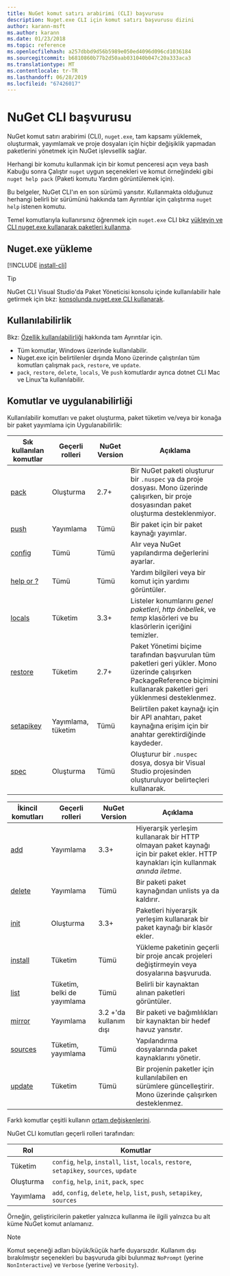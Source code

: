 ```yaml
---
title: NuGet komut satırı arabirimi (CLI) başvurusu
description: Nuget.exe CLI için komut satırı başvurusu dizini
author: karann-msft
ms.author: karann
ms.date: 01/23/2018
ms.topic: reference
ms.openlocfilehash: a257dbbd9d56b5989e050ed4096d096cd1036184
ms.sourcegitcommit: b6810860b77b2d50aab031040b047c20a333aca3
ms.translationtype: MT
ms.contentlocale: tr-TR
ms.lasthandoff: 06/28/2019
ms.locfileid: "67426017"
---
```

# <a name="nuget-cli-reference"></a>NuGet CLI başvurusu

NuGet komut satırı arabirimi (CLI), `nuget.exe`, tam kapsamı yüklemek, oluşturmak, yayımlamak ve proje dosyaları için hiçbir değişiklik yapmadan paketlerini yönetmek için NuGet işlevsellik sağlar.

Herhangi bir komutu kullanmak için bir komut penceresi açın veya bash Kabuğu sonra Çalıştır `nuget` uygun seçenekleri ve komut örneğindeki gibi `nuget help pack` (Paketi komutu Yardım görüntülemek için).

Bu belgeler, NuGet CLI'ın en son sürümü yansıtır. Kullanmakta olduğunuz herhangi belirli bir sürümünü hakkında tam Ayrıntılar için çalıştırma `nuget help` istenen komutu.

Temel komutlarıyla kullanırsınız öğrenmek için `nuget.exe` CLI bkz [yükleyin ve CLI nuget.exe kullanarak paketleri kullanma](../consume-packages/install-use-packages-nuget-cli.md).

## <a name="installing-nugetexe"></a>Nuget.exe yükleme

[!INCLUDE [install-cli](../includes/install-cli.md)]

> [!Tip]
> NuGet CLI Visual Studio'da Paket Yöneticisi konsolu içinde kullanılabilir hale getirmek için bkz: [konsolunda nuget.exe CLI kullanarak](package-manager-console.md#using-the-nugetexe-cli-in-the-console).

## <a name="availability"></a>Kullanılabilirlik

Bkz: [Özellik kullanılabilirliği](../install-nuget-client-tools.md#feature-availability) hakkında tam Ayrıntılar için.

- Tüm komutlar, Windows üzerinde kullanılabilir.
- Nuget.exe için belirtilenler dışında Mono üzerinde çalıştırılan tüm komutları çalışmak `pack`, `restore`, ve `update`.
- `pack`, `restore`, `delete`, `locals`, Ve `push` komutlardır ayrıca dotnet CLI Mac ve Linux'ta kullanılabilir.

## <a name="commands-and-applicability"></a>Komutlar ve uygulanabilirliği

Kullanılabilir komutları ve paket oluşturma, paket tüketim ve/veya bir konağa bir paket yayımlama için Uygulanabilirlik:

| Sık kullanılan komutlar | Geçerli rolleri | NuGet Version | Açıklama |
| --- | --- | --- | --- |
| [pack](cli-ref-pack.md) | Oluşturma | 2.7+ | Bir NuGet paketi oluşturur bir `.nuspec` ya da proje dosyası. Mono üzerinde çalışırken, bir proje dosyasından paket oluşturma desteklenmiyor. |
| [push](cli-ref-push.md) | Yayımlama | Tümü | Bir paket için bir paket kaynağı yayımlar. |
| [config](cli-ref-config.md) | Tümü | Tümü | Alır veya NuGet yapılandırma değerlerini ayarlar. |
| [help or ?](cli-ref-help.md) | Tümü | Tümü | Yardım bilgileri veya bir komut için yardımı görüntüler. |
| [locals](cli-ref-locals.md) | Tüketim | 3.3+ | Listeler konumlarını *genel paketleri*, *http önbellek*, ve *temp* klasörleri ve bu klasörlerin içeriğini temizler. |
| [restore](cli-ref-restore.md) | Tüketim | 2.7+ | Paket Yönetimi biçime tarafından başvurulan tüm paketleri geri yükler. Mono üzerinde çalışırken PackageReference biçimini kullanarak paketleri geri yüklenmesi desteklenmez. |
| [setapikey](cli-ref-setapikey.md) | Yayımlama, tüketim | Tümü | Belirtilen paket kaynağı için bir API anahtarı, paket kaynağına erişim için bir anahtar gerektirdiğinde kaydeder. |
| [spec](cli-ref-spec.md) | Oluşturma | Tümü | Oluşturur bir `.nuspec` dosya, dosya bir Visual Studio projesinden oluşturuluyor belirteçleri kullanarak. |

| İkincil komutları | Geçerli rolleri | NuGet Version | Açıklama |
| --- | --- | --- | --- |
| [add](cli-ref-add.md) | Yayımlama | 3.3+ | Hiyerarşik yerleşim kullanarak bir HTTP olmayan paket kaynağı için bir paket ekler. HTTP kaynakları için kullanmak *anında iletme*. |
| [delete](cli-ref-delete.md) | Yayımlama | Tümü | Bir paketi paket kaynağından unlists ya da kaldırır. |
| [init](cli-ref-init.md) | Oluşturma | 3.3+ | Paketleri hiyerarşik yerleşim kullanarak bir paket kaynağı bir klasör ekler. |
| [install](cli-ref-install.md) | Tüketim | Tümü | Yükleme paketinin geçerli bir proje ancak projeleri değiştirmeyin veya dosyalarına başvuruda. |
| [list](cli-ref-list.md) | Tüketim, belki de yayımlama | Tümü | Belirli bir kaynaktan alınan paketleri görüntüler. |
| [mirror](cli-ref-mirror.md) | Yayımlama | 3\.2 +'da kullanım dışı | Bir paketi ve bağımlılıkları bir kaynaktan bir hedef havuz yansıtır. |
| [sources](cli-ref-sources.md) | Tüketim, yayımlama | Tümü | Yapılandırma dosyalarında paket kaynaklarını yönetir. |
| [update](cli-ref-update.md) | Tüketim | Tümü | Bir projenin paketler için kullanılabilen en sürümlere güncelleştirir. Mono üzerinde çalışırken desteklenmez. |

Farklı komutlar çeşitli kullanın [ortam değişkenlerini](cli-ref-environment-variables.md).

NuGet CLI komutları geçerli rolleri tarafından:

| Rol | Komutlar |
| --- | --- |
| Tüketim | `config`, `help`, `install`, `list`, `locals`, `restore`, `setapikey`, `sources`, `update` |
| Oluşturma | `config`, `help`, `init`, `pack`, `spec` |
| Yayımlama | `add`, `config`, `delete`, `help`, `list`, `push`, `setapikey`, `sources` |

Örneğin, geliştiricilerin paketler yalnızca kullanma ile ilgili yalnızca bu alt küme NuGet komut anlamanız.

> [!Note]
> Komut seçeneği adları büyük/küçük harfe duyarsızdır. Kullanım dışı bırakılmıştır seçenekleri bu başvuruda gibi bulunmaz `NoPrompt` (yerine `NonInteractive`) ve `Verbose` (yerine `Verbosity`).
